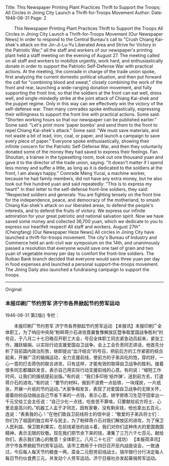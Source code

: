 Title: This Newspaper Printing Plant Practices Thrift to Support the Troops; All Circles in Jining City Launch a Thrift-for-Troops Movement
Author:
Date: 1946-08-31
Page: 2

　　This Newspaper Printing Plant Practices Thrift to Support the Troops
    All Circles in Jining City Launch a Thrift-for-Troops Movement
    [Our Newspaper News] In order to respond to the Central Bureau's call to "Crush Chiang Kai-shek's attack on the Jin-Ji-Lu-Yu Liberated Area and Strive for Victory in the Patriotic War," all the staff and workers of our newspaper's printing plant held a staff meeting on the evening of August 27. The meeting called on all staff and workers to mobilize urgently, work hard, and enthusiastically donate in order to support the Patriotic Self-Defense War with practical actions. At the meeting, the comrade in charge of the trade union spoke, first analyzing the current domestic political situation, and then put forward the call for "combining blood and sweat," closely combining the work of the front and rear, launching a wide-ranging donation movement, and fully supporting the front line, so that the soldiers at the front can eat well, dress well, and single-mindedly strike at the joint attack of Chiang Kai-shek and the puppet regime. Only in this way can we effectively win the victory of the self-defense war. Then many comrades spoke enthusiastically, expressing their willingness to support the front line with practical actions. Some said: "Shorten working hours so that our newspaper can be published earlier." Some said: "Let's print more 'paper bombs' and send them to the front to repel Chiang Kai-shek's attack." Some said: "We must save materials, and not waste a bit of lead, iron, coal, or paper, and launch a campaign to save every piece of paper." Everyone spoke enthusiastically, showing their infinite concern for the Patriotic Self-Defense War, and then they voluntarily donated some of the money they had saved to express their feelings. Fan Shoutian, a trainee in the typesetting room, took out one thousand yuan and gave it to the director of the trade union, saying: "It doesn't matter if I spend less money and suffer a little, as long as it is dedicated to the soldiers at the front, I am always happy." Comrade Meng Yucai, a machine worker, because he had family members, did not have any extra money, but he also took out five hundred yuan and said repeatedly: "This is to express my heart!" In their letter to the self-defense front-line soldiers, they said: "Respected soldiers and generals: You are fighting tensely on the front line for the independence, peace, and democracy of the motherland, to smash Chiang Kai-shek's attack on our liberated areas, to defend the people's interests, and to defend the fruits of victory. We express our infinite admiration for your great patriotic and national salvation spirit. Now we have saved some money and collected 36,700 yuan, which we dedicate to you to express our heartfelt respect! All staff and workers. August 27th" (Chengfang)
    [Our Newspaper Heze News] All circles in Jining City have launched a thrift-for-troops movement. The city's Bureau of Industry and Commerce held an anti-civil war symposium on the 14th, and unanimously passed a resolution that everyone would save one tael of grain and two yuan of vegetable money per day to comfort the front-line soldiers. The Ruibao Bank branch decided that everyone would save three yuan per day in food expenses and launched a personal support-the-troops movement. The Jining Daily also launched a fundraising campaign to support the troops.



<hr /> 

Original: 


### 本报印刷厂节约劳军  济宁市各界掀起节约劳军运动

1946-08-31
第2版()
专栏：

　　本报印刷厂节约劳军
    济宁市各界掀起节约劳军运动
    【本报讯】本报印刷厂全体职工，为了响应中央局“粉碎蒋介石进攻晋冀鲁豫解放区暨争取爱国战争胜利”的号召，于八月二十七日晚召开职工大会，号召全体职工同志紧急动员起来，紧张工作，踊跃输捐，以实际行动支援爱国自卫战争。会上工会负责同志讲话，他首先分析了目前国内政治形势，继即提出“血汗结合”的号召，把前后方的工作紧密的结合起来，开展广泛的输捐运动，全力支援前线，使前方的子弟兵吃的饱，穿的好，一心一意的打击蒋伪的联合进攻，只有这样，才能有效的取得自卫战争的胜利。接着很多同志都踊跃发言，表示自己用实际行动支援前线的心意。有的说：“缩短工作时间，让我们的报纸提前出版。”有的说：“我们多印些‘纸炸弹’，送到前方去，打退蒋介石的进攻。”有的说：“要节约材料，做到不浪费一点铅铁，一块煤炭，一片纸张，开展一片纸的节约运动。”大家争相发言，表现了对爱国自卫战争的无限关怀，接着纷纷自动捐出自己节省下来的一点钱，表示心意。排字房练习生范守田拿出一千元交给工会主任说：“自己少化一点钱，吃些苦不算啥，只要献给前方将士，心里总是高兴的。”机器工人孟于才同志，因有家眷，没有剩余钱，他也拿出五百元，连说：“表表我的心！”在他们致自卫前线将士的信中说：“敬爱的子弟兵将士们：你们为了祖国的独立和平与民主，为了粉碎蒋介石对我们解放区的进攻，为了保卫人民利益、保卫胜利果实，在前线紧张的战斗着，我们对你们这种伟大的爱国救国精神，表示无限的钦敬。现在我们把节余下来的钱，凑集了三万六千七百元，献给你们，表示我们衷心的敬意！全体职工。八月二十七日”（成坊）
    【本报荷泽讯】济宁市各界掀起节约劳军运动。该市工商局于十四日召开反内战座谈会，一致通过，今后每人每天节约粮食一两，菜金二元慰劳前线战士。瑞华银行分行决定每人每日节约伙食费三元，并发动个人劳军运动。济宁日报社亦发起募捐劳军运动。
